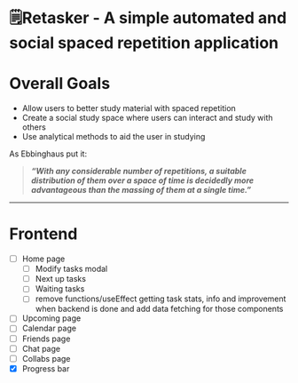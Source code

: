 # 🗒️Retasker - A simple automated and social spaced repetition application

# Overall Goals

- Allow users to better study material with spaced repetition
- Create a social study space where users can interact and study with others
- Use analytical methods to aid the user in studying

As Ebbinghaus put it:

> **_“With any considerable number of repetitions, a suitable distribution of them over a space of time is decidedly more advantageous than the massing of them at a single time.”_**

---

# Frontend

- [ ] Home page
  - [ ] Modify tasks modal
  - [ ] Next up tasks
  - [ ] Waiting tasks
  - [ ] remove functions/useEffect getting task stats, info and improvement when backend is done and add data fetching for those components
- [ ] Upcoming page
- [ ] Calendar page
- [ ] Friends page
- [ ] Chat page
- [ ] Collabs page
- [x] Progress bar
